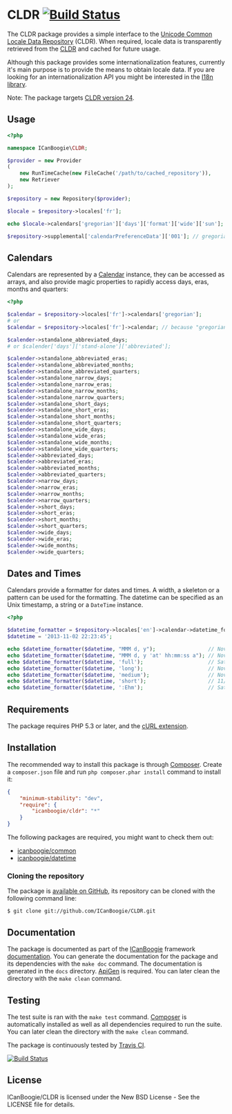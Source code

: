 # CLDR [![Build Status](https://travis-ci.org/ICanBoogie/CLDR.png?branch=master)](https://travis-ci.org/ICanBoogie/CLDR)

The CLDR package provides a simple interface to the [Unicode Common Locale Data Repository](http://cldr.unicode.org/) (CLDR).
When required, locale data is transparently retrieved from the [CLDR][] and cached for future
usage.

Although this package provides some internationalization features, currently it's main purpose is
to provide the means to obtain locale data. If you are looking for an internationalization API
you might be interested in the [I18n library][].

Note: The package targets [CLDR version 24](http://cldr.unicode.org/index/downloads/cldr-24).





## Usage

```php
<?php

namespace ICanBoogie\CLDR;

$provider = new Provider
(
	new RunTimeCache(new FileCache('/path/to/cached_repository')),
	new Retriever
);

$repository = new Repository($provider);

$locale = $repository->locales['fr'];

echo $locale->calendars['gregorian']['days']['format']['wide']['sun']; // dimanche

$repository->supplemental['calendarPreferenceData']['001']; // gregorian
```





## Calendars

Calendars are represented by a [Calendar][] instance, they can be accessed as arrays, and also
provide magic properties to rapidly access days, eras, months and quarters:

```php
<?php

$calendar = $repository->locales['fr']->calendars['gregorian'];
# or
$calendar = $repository->locales['fr']->calendar; // because "gregorian" is the default calendar for this locale

$calender->standalone_abbreviated_days;
# or $calender['days']['stand-alone']['abbreviated'];

$calender->standalone_abbreviated_eras;
$calender->standalone_abbreviated_months;
$calender->standalone_abbreviated_quarters;
$calender->standalone_narrow_days;
$calender->standalone_narrow_eras;
$calender->standalone_narrow_months;
$calender->standalone_narrow_quarters;
$calender->standalone_short_days;
$calender->standalone_short_eras;
$calender->standalone_short_months;
$calender->standalone_short_quarters;
$calender->standalone_wide_days;
$calender->standalone_wide_eras;
$calender->standalone_wide_months;
$calender->standalone_wide_quarters;
$calender->abbreviated_days;
$calender->abbreviated_eras;
$calender->abbreviated_months;
$calender->abbreviated_quarters;
$calender->narrow_days;
$calender->narrow_eras;
$calender->narrow_months;
$calender->narrow_quarters;
$calender->short_days;
$calender->short_eras;
$calender->short_months;
$calender->short_quarters;
$calender->wide_days;
$calender->wide_eras;
$calender->wide_months;
$calender->wide_quarters;
```





## Dates and Times

Calendars provide a formatter for dates and times. A width, a skeleton or a pattern can be
used for the formatting. The datetime can be specified as an Unix timestamp, a string or a 
`DateTime` instance.

```php
<?php

$datetime_formatter = $repository->locales['en']->calendar->datetime_formatter;
$datetime = '2013-11-02 22:23:45';

echo $datetime_formatter($datetime, "MMM d, y");                 // November 2, 2013 at 10:23:45 PM
echo $datetime_formatter($datetime, "MMM d, y 'at' hh:mm:ss a"); // November 2, 2013 at 10:23:45 PM
echo $datetime_formatter($datetime, 'full');                     // Saturday, November 2, 2013 at 10:23:45 PM CET
echo $datetime_formatter($datetime, 'long');                     // November 2, 2013 at 10:23:45 PM CET
echo $datetime_formatter($datetime, 'medium');                   // Nov 2, 2013, 10:23:45 PM
echo $datetime_formatter($datetime, 'short');                    // 11/2/13, 10:23 PM
echo $datetime_formatter($datetime, ':Ehm');                     // Sat 10:23 PM
```





## Requirements

The package requires PHP 5.3 or later, and the [cURL extension](http://www.php.net/manual/en/book.curl.php).





## Installation

The recommended way to install this package is through [Composer](http://getcomposer.org/).
Create a `composer.json` file and run `php composer.phar install` command to install it:

```json
{
	"minimum-stability": "dev",
	"require": {
		"icanboogie/cldr": "*"
	}
}
```

The following packages are required, you might want to check them out:

- [icanboogie/common](https://github.com/ICanBoogie/Common)
- [icanboogie/datetime](https://github.com/ICanBoogie/DateTime)





### Cloning the repository

The package is [available on GitHub](https://github.com/ICanBoogie/CLDR), its repository can be
cloned with the following command line:

	$ git clone git://github.com/ICanBoogie/CLDR.git





## Documentation

The package is documented as part of the [ICanBoogie](http://icanboogie.org/) framework
[documentation](http://icanboogie.org/docs/). You can generate the documentation for the package
and its dependencies with the `make doc` command. The documentation is generated in the `docs`
directory. [ApiGen](http://apigen.org/) is required. You can later clean the directory with
the `make clean` command.





## Testing

The test suite is ran with the `make test` command. [Composer](http://getcomposer.org/) is
automatically installed as well as all dependencies required to run the suite. You can later
clean the directory with the `make clean` command.

The package is continuously tested by [Travis CI](http://about.travis-ci.org/).

[![Build Status](https://travis-ci.org/ICanBoogie/CLDR.png?branch=master)](https://travis-ci.org/ICanBoogie/CLDR)





## License

ICanBoogie/CLDR is licensed under the New BSD License - See the LICENSE file for details.





[CLDR]: http://www.unicode.org/repos/cldr-aux/json/24/
[I18n library]: https://github.com/ICanBoogie/I18n
[Calendar]: http://icanboogie.org/docs/class-ICanBoogie.CLDR.Calendar.html